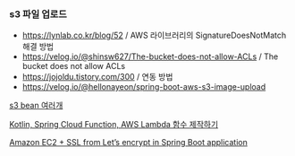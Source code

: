 


### s3 파일 업로드

- https://lynlab.co.kr/blog/52  / AWS 라이브러리의 SignatureDoesNotMatch 해결 방법
- https://velog.io/@shinsw627/The-bucket-does-not-allow-ACLs / The bucket does not allow ACLs
- https://jojoldu.tistory.com/300 / 연동 방법
- https://velog.io/@hellonayeon/spring-boot-aws-s3-image-upload


[s3 bean 여러개](https://stackoverflow.com/questions/60557800/how-to-connect-two-aws-s3-buckets-from-spring-boot-application)


[Kotlin, Spring Cloud Function, AWS Lambda 함수 제작하기](https://jsonobject.tistory.com/617)

[Amazon EC2 + SSL from Let’s encrypt in Spring Boot application](https://medium.com/@michal_4609/amazon-ec2-ssl-from-lets-encrypt-in-spring-boot-application-e29cf9eec02)

[]()

[]()

[]()

[]()

[]()